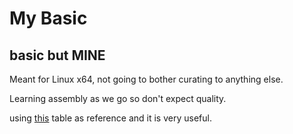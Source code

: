 # My Basic
## basic but MINE

Meant for Linux x64, not going to bother curating to anything else.

Learning assembly as we go so don't expect quality. 

using [this](https://blog.rchapman.org/posts/Linux_System_Call_Table_for_x86_64/) table as reference and it is very useful.
